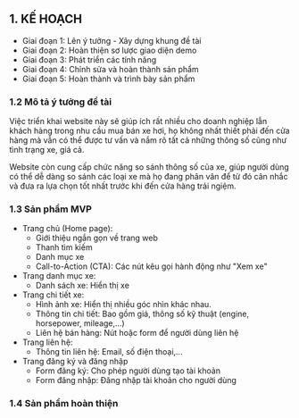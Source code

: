 ## 1. KẾ HOẠCH
- Giai đoạn 1: Lên ý tưởng - Xây dựng khung đề tài
- Giai đoạn 2: Hoàn thiện sơ lược giao diện demo
- Giai đoạn 3: Phát triển các tính năng
- Giai đoạn 4: Chỉnh sửa và hoàn thành sản phẩm
- Giai đoạn 5: Hoàn thành và trình bày sản phẩm

### 1.2 Mô tả ý tưởng đề tài
Việc triển khai website này sẽ giúp ích rất nhiều cho doanh nghiệp lẫn khách hàng trong nhu cầu mua bán xe hơi, họ không nhất thiết phải đến cửa hàng mà vẫn có thể được tư vấn và nắm rõ tất cả những thông số cũng như tình trạng xe, giá cả.

Website còn cung cấp chức năng so sánh thông số của xe, giúp người dùng có thể dễ dàng so sánh các loại xe mà họ đang phân vân để từ đó cân nhắc và đưa ra lựa chọn tốt nhất trước khi đến cửa hàng trải ngiệm.

### 1.3 Sản phẩm MVP
- Trang chủ (Home page):
    + Giới thiệu ngắn gọn về trang web
    + Thanh tìm kiếm
    + Danh mục xe
    + Call-to-Action (CTA): Các nút kêu gọi hành động như "Xem xe"
- Trang danh mục xe:
    + Danh sách xe: Hiển thị xe
- Trang chi tiết xe:
    + Hình ảnh xe: Hiển thị nhiều góc nhìn khác nhau.
    + Thông tin chi tiết: Bao gồm giá, thông số kỹ thuật (engine, horsepower, mileage,...)
    + Liên hệ bán hàng: Nút hoặc form để người dùng liên hệ
- Trang liên hệ:
    + Thông tin liên hệ: Email, số điện thoại,...
- Trang đăng ký và đăng nhập
    + Form đăng ký: Cho phép người dùng tạo tài khoản
    + Form đăng nhập: Đăng nhập tài khoản cho người dùng

### 1.4 Sản phẩm hoàn thiện
